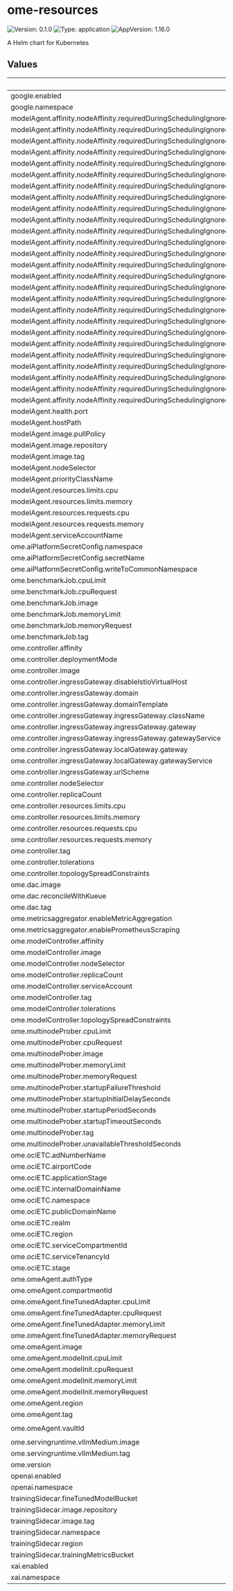 # ome-resources

![Version: 0.1.0](https://img.shields.io/badge/Version-0.1.0-informational?style=flat-square) ![Type: application](https://img.shields.io/badge/Type-application-informational?style=flat-square) ![AppVersion: 1.16.0](https://img.shields.io/badge/AppVersion-1.16.0-informational?style=flat-square)

A Helm chart for Kubernetes

## Values

| Key                                                                                                                                 | Type   | Default                                                                                                   | Description |
|-------------------------------------------------------------------------------------------------------------------------------------|--------|-----------------------------------------------------------------------------------------------------------|-------------|
| google.enabled                                                                                                                      | bool   | `false`                                                                                                   |             |
| google.namespace                                                                                                                    | string | `"genai-google"`                                                                                          |             |
| modelAgent.affinity.nodeAffinity.requiredDuringSchedulingIgnoredDuringExecution.nodeSelectorTerms[0].matchExpressions[0].key        | string | `"beta.kubernetes.io/instance-type"`                                                                      |             |
| modelAgent.affinity.nodeAffinity.requiredDuringSchedulingIgnoredDuringExecution.nodeSelectorTerms[0].matchExpressions[0].operator   | string | `"In"`                                                                                                    |             |
| modelAgent.affinity.nodeAffinity.requiredDuringSchedulingIgnoredDuringExecution.nodeSelectorTerms[0].matchExpressions[0].values[0]  | string | `"BM.GPU2.2"`                                                                                             |             |
| modelAgent.affinity.nodeAffinity.requiredDuringSchedulingIgnoredDuringExecution.nodeSelectorTerms[0].matchExpressions[0].values[10] | string | `"BM.GPU.GM4.8"`                                                                                          |             |
| modelAgent.affinity.nodeAffinity.requiredDuringSchedulingIgnoredDuringExecution.nodeSelectorTerms[0].matchExpressions[0].values[11] | string | `"BM.GPU.A10.4"`                                                                                          |             |
| modelAgent.affinity.nodeAffinity.requiredDuringSchedulingIgnoredDuringExecution.nodeSelectorTerms[0].matchExpressions[0].values[12] | string | `"BM.GPU.GU1.4"`                                                                                          |             |
| modelAgent.affinity.nodeAffinity.requiredDuringSchedulingIgnoredDuringExecution.nodeSelectorTerms[0].matchExpressions[0].values[13] | string | `"VM.GPU.A10.1"`                                                                                          |             |
| modelAgent.affinity.nodeAffinity.requiredDuringSchedulingIgnoredDuringExecution.nodeSelectorTerms[0].matchExpressions[0].values[14] | string | `"VM.GPU.GU1.1"`                                                                                          |             |
| modelAgent.affinity.nodeAffinity.requiredDuringSchedulingIgnoredDuringExecution.nodeSelectorTerms[0].matchExpressions[0].values[15] | string | `"VM.GPU.A10.2"`                                                                                          |             |
| modelAgent.affinity.nodeAffinity.requiredDuringSchedulingIgnoredDuringExecution.nodeSelectorTerms[0].matchExpressions[0].values[16] | string | `"VM.GPU.GU1.2"`                                                                                          |             |
| modelAgent.affinity.nodeAffinity.requiredDuringSchedulingIgnoredDuringExecution.nodeSelectorTerms[0].matchExpressions[0].values[17] | string | `"BM.GPU.B4.8"`                                                                                           |             |
| modelAgent.affinity.nodeAffinity.requiredDuringSchedulingIgnoredDuringExecution.nodeSelectorTerms[0].matchExpressions[0].values[18] | string | `"BM.GPU.H100.8"`                                                                                         |             |
| modelAgent.affinity.nodeAffinity.requiredDuringSchedulingIgnoredDuringExecution.nodeSelectorTerms[0].matchExpressions[0].values[1]  | string | `"BM.GPU3.8"`                                                                                             |             |
| modelAgent.affinity.nodeAffinity.requiredDuringSchedulingIgnoredDuringExecution.nodeSelectorTerms[0].matchExpressions[0].values[2]  | string | `"BM.GPU4.8"`                                                                                             |             |
| modelAgent.affinity.nodeAffinity.requiredDuringSchedulingIgnoredDuringExecution.nodeSelectorTerms[0].matchExpressions[0].values[3]  | string | `"VM.GPU2.1"`                                                                                             |             |
| modelAgent.affinity.nodeAffinity.requiredDuringSchedulingIgnoredDuringExecution.nodeSelectorTerms[0].matchExpressions[0].values[4]  | string | `"VM.GPU3.1"`                                                                                             |             |
| modelAgent.affinity.nodeAffinity.requiredDuringSchedulingIgnoredDuringExecution.nodeSelectorTerms[0].matchExpressions[0].values[5]  | string | `"VM.GPU3.2"`                                                                                             |             |
| modelAgent.affinity.nodeAffinity.requiredDuringSchedulingIgnoredDuringExecution.nodeSelectorTerms[0].matchExpressions[0].values[6]  | string | `"VM.GPU3.4"`                                                                                             |             |
| modelAgent.affinity.nodeAffinity.requiredDuringSchedulingIgnoredDuringExecution.nodeSelectorTerms[0].matchExpressions[0].values[7]  | string | `"BM.GPU.T1.2"`                                                                                           |             |
| modelAgent.affinity.nodeAffinity.requiredDuringSchedulingIgnoredDuringExecution.nodeSelectorTerms[0].matchExpressions[0].values[8]  | string | `"BM.GPU.T1-2.4"`                                                                                         |             |
| modelAgent.affinity.nodeAffinity.requiredDuringSchedulingIgnoredDuringExecution.nodeSelectorTerms[0].matchExpressions[0].values[9]  | string | `"BM.GPU.A100-v2.8"`                                                                                      |             |
| modelAgent.affinity.nodeAffinity.requiredDuringSchedulingIgnoredDuringExecution.nodeSelectorTerms[0].matchExpressions[1].key        | string | `"oci.oraclecloud.com/disable-gpu-device-plugin"`                                                         |             |
| modelAgent.affinity.nodeAffinity.requiredDuringSchedulingIgnoredDuringExecution.nodeSelectorTerms[0].matchExpressions[1].operator   | string | `"NotIn"`                                                                                                 |             |
| modelAgent.affinity.nodeAffinity.requiredDuringSchedulingIgnoredDuringExecution.nodeSelectorTerms[0].matchExpressions[1].values[0]  | string | `"true"`                                                                                                  |             |
| modelAgent.affinity.nodeAffinity.requiredDuringSchedulingIgnoredDuringExecution.nodeSelectorTerms[0].matchExpressions[2].key        | string | `"node-role.kubernetes.io/virtual-node"`                                                                  |             |
| modelAgent.affinity.nodeAffinity.requiredDuringSchedulingIgnoredDuringExecution.nodeSelectorTerms[0].matchExpressions[2].operator   | string | `"DoesNotExist"`                                                                                          |             |
| modelAgent.health.port                                                                                                              | int    | `8080`                                                                                                    |             |
| modelAgent.hostPath                                                                                                                 | string | `"/mnt/data/models"`                                                                                      |             |
| modelAgent.image.pullPolicy                                                                                                         | string | `"Always"`                                                                                                |             |
| modelAgent.image.repository                                                                                                         | string | `"ghcr.io/sgl-project/model-agent"`                                                       |             |
| modelAgent.image.tag                                                                                                                | string | `"v0.1"`                                                                                                  |             |
| modelAgent.nodeSelector                                                                                                             | object | `{}`                                                                                                      |             |
| modelAgent.priorityClassName                                                                                                        | string | `"system-node-critical"`                                                                                  |             |
| modelAgent.resources.limits.cpu                                                                                                     | string | `"10"`                                                                                                    |             |
| modelAgent.resources.limits.memory                                                                                                  | string | `"100Gi"`                                                                                                 |             |
| modelAgent.resources.requests.cpu                                                                                                   | string | `"10"`                                                                                                    |             |
| modelAgent.resources.requests.memory                                                                                                | string | `"100Gi"`                                                                                                 |             |
| modelAgent.serviceAccountName                                                                                                       | string | `"ome-model-agent"`                                                                                       |             |
| ome.aiPlatformSecretConfig.namespace                                                                                                | string | `"gs-dp-api-v2"`                                                                                          |             |
| ome.aiPlatformSecretConfig.secretName                                                                                               | string | `"ome-openai-secrets"`                                                                                    |             |
| ome.aiPlatformSecretConfig.writeToCommonNamespace                                                                                   | bool   | `true`                                                                                                    |             |
| ome.benchmarkJob.cpuLimit                                                                                                           | string | `"2"`                                                                                                     |             |
| ome.benchmarkJob.cpuRequest                                                                                                         | string | `"2"`                                                                                                     |             |
| ome.benchmarkJob.image                                                                                                              | string | `"ghcr.io/sgl-project/genai-bench"`                                                                  |             |
| ome.benchmarkJob.memoryLimit                                                                                                        | string | `"2Gi"`                                                                                                   |             |
| ome.benchmarkJob.memoryRequest                                                                                                      | string | `"2Gi"`                                                                                                   |             |
| ome.benchmarkJob.tag                                                                                                                | string | `"0.1.113"`                                                                                               |             |
| ome.controller.affinity                                                                                                             | object | `{}`                                                                                                      |             |
| ome.controller.deploymentMode                                                                                                       | string | `"RawDeployment"`                                                                                         |             |
| ome.controller.image                                                                                                                | string | `"ghcr.io/sgl-project/ome/manager"`                                                                  |             |
| ome.controller.ingressGateway.disableIstioVirtualHost                                                                               | bool   | `false`                                                                                                   |             |
| ome.controller.ingressGateway.domain                                                                                                | string | `"svc.cluster.local"`                                                                                     |             |
| ome.controller.ingressGateway.domainTemplate                                                                                        | string | `"{{ .Name }}.{{ .Namespace }}.{{ .IngressDomain }}"`                                                     |             |
| ome.controller.ingressGateway.ingressGateway.className                                                                              | string | `"istio"`                                                                                                 |             |
| ome.controller.ingressGateway.ingressGateway.gateway                                                                                | string | `"knative-serving/knative-ingress-gateway"`                                                               |             |
| ome.controller.ingressGateway.ingressGateway.gatewayService                                                                         | string | `"istio-ingressgateway.istio-system.svc.cluster.local"`                                                   |             |
| ome.controller.ingressGateway.localGateway.gateway                                                                                  | string | `"knative-serving/knative-local-gateway"`                                                                 |             |
| ome.controller.ingressGateway.localGateway.gatewayService                                                                           | string | `"knative-local-gateway.istio-system.svc.cluster.local"`                                                  |             |
| ome.controller.ingressGateway.urlScheme                                                                                             | string | `"http"`                                                                                                  |             |
| ome.controller.nodeSelector                                                                                                         | object | `{}`                                                                                                      |             |
| ome.controller.replicaCount                                                                                                         | int    | `3`                                                                                                       |             |
| ome.controller.resources.limits.cpu                                                                                                 | int    | `2`                                                                                                       |             |
| ome.controller.resources.limits.memory                                                                                              | string | `"4Gi"`                                                                                                   |             |
| ome.controller.resources.requests.cpu                                                                                               | int    | `2`                                                                                                       |             |
| ome.controller.resources.requests.memory                                                                                            | string | `"4Gi"`                                                                                                   |             |
| ome.controller.tag                                                                                                                  | string | `"v0.0.1"`                                                                                                |             |
| ome.controller.tolerations                                                                                                          | list   | `[]`                                                                                                      |             |
| ome.controller.topologySpreadConstraints                                                                                            | list   | `[]`                                                                                                      |             |
| ome.dac.image                                                                                                                       | string | `"ghcr.io/sgl-project/genai-dac-dummy-image"`                                               |             |
| ome.dac.reconcileWithKueue                                                                                                          | bool   | `true`                                                                                                    |             |
| ome.dac.tag                                                                                                                         | string | `"v1.0-58"`                                                                                               |             |
| ome.metricsaggregator.enableMetricAggregation                                                                                       | string | `"false"`                                                                                                 |             |
| ome.metricsaggregator.enablePrometheusScraping                                                                                      | string | `"false"`                                                                                                 |             |
| ome.modelController.affinity                                                                                                        | object | `{}`                                                                                                      |             |
| ome.modelController.image                                                                                                           | string | `"ghcr.io/sgl-project/model-controller"`                                                             |             |
| ome.modelController.nodeSelector                                                                                                    | object | `{}`                                                                                                      |             |
| ome.modelController.replicaCount                                                                                                    | int    | `3`                                                                                                       |             |
| ome.modelController.serviceAccount                                                                                                  | string | `"ome-model-controller"`                                                                                  |             |
| ome.modelController.tag                                                                                                             | string | `"v0.0.1"`                                                                                                |             |
| ome.modelController.tolerations                                                                                                     | list   | `[]`                                                                                                      |             |
| ome.modelController.topologySpreadConstraints                                                                                       | list   | `[]`                                                                                                      |             |
| ome.multinodeProber.cpuLimit                                                                                                        | string | `"100m"`                                                                                                  |             |
| ome.multinodeProber.cpuRequest                                                                                                      | string | `"100m"`                                                                                                  |             |
| ome.multinodeProber.image                                                                                                           | string | `"ghcr.io/sgl-project/multinode-prober"`                                                  |             |
| ome.multinodeProber.memoryLimit                                                                                                     | string | `"100Mi"`                                                                                                 |             |
| ome.multinodeProber.memoryRequest                                                                                                   | string | `"100Mi"`                                                                                                 |             |
| ome.multinodeProber.startupFailureThreshold                                                                                         | int    | `150`                                                                                                     |             |
| ome.multinodeProber.startupInitialDelaySeconds                                                                                      | int    | `120`                                                                                                     |             |
| ome.multinodeProber.startupPeriodSeconds                                                                                            | int    | `30`                                                                                                      |             |
| ome.multinodeProber.startupTimeoutSeconds                                                                                           | int    | `60`                                                                                                      |             |
| ome.multinodeProber.tag                                                                                                             | string | `"v0.1"`                                                                                                  |             |
| ome.multinodeProber.unavailableThresholdSeconds                                                                                     | int    | `600`                                                                                                     |             |
| ome.ociETC.adNumberName                                                                                                             | string | `"ad2"`                                                                                                   |             |
| ome.ociETC.airportCode                                                                                                              | string | `"ORD"`                                                                                                   |             |
| ome.ociETC.applicationStage                                                                                                         | string | `"prod"`                                                                                                  |             |
| ome.ociETC.internalDomainName                                                                                                       | string | `"oracleiaas.com"`                                                                                        |             |
| ome.ociETC.namespace                                                                                                                | string | `"ax0pqskufyud"`                                                                                          |             |
| ome.ociETC.publicDomainName                                                                                                         | string | `"oraclecloud.com"`                                                                                       |             |
| ome.ociETC.realm                                                                                                                    | string | `"oc1"`                                                                                                   |             |
| ome.ociETC.region                                                                                                                   | string | `"us-chicago-1"`                                                                                          |             |
| ome.ociETC.serviceCompartmentId                                                                                                     | string | `"ocid1.compartment.oc1..aaaaaaaal2wsx6r54lwfqa7frqad33ujlgo4azwd2uv6ftyqmvbqm6k5dxaa"`                   |             |
| ome.ociETC.serviceTenancyId                                                                                                         | string | `"ocid1.tenancy.oc1..aaaaaaaa6kumpbo73nsadhi7t4ssehtgn6wtnnkertn6sd74i4gzvia6misa"`                       |             |
| ome.ociETC.stage                                                                                                                    | string | `"dev"`                                                                                                   |             |
| ome.omeAgent.authType                                                                                                               | string | `"InstancePrincipal"`                                                                                     |             |
| ome.omeAgent.compartmentId                                                                                                          | string | `"ocid1.compartment.oc1..aaaaaaaathgntpo75bdehisnl6wkxfc4slkd6rpheafbt5a6ekm2ri4bmeva"`                   |             |
| ome.omeAgent.fineTunedAdapter.cpuLimit                                                                                              | int    | `15`                                                                                                      |             |
| ome.omeAgent.fineTunedAdapter.cpuRequest                                                                                            | int    | `15`                                                                                                      |             |
| ome.omeAgent.fineTunedAdapter.memoryLimit                                                                                           | string | `"180Gi"`                                                                                                 |             |
| ome.omeAgent.fineTunedAdapter.memoryRequest                                                                                         | string | `"150Gi"`                                                                                                 |             |
| ome.omeAgent.image                                                                                                                  | string | `"ghcr.io/sgl-project/genai-ome-agent"`                                                       |             |
| ome.omeAgent.modelInit.cpuLimit                                                                                                     | int    | `15`                                                                                                      |             |
| ome.omeAgent.modelInit.cpuRequest                                                                                                   | int    | `15`                                                                                                      |             |
| ome.omeAgent.modelInit.memoryLimit                                                                                                  | string | `"180Gi"`                                                                                                 |             |
| ome.omeAgent.modelInit.memoryRequest                                                                                                | string | `"150Gi"`                                                                                                 |             |
| ome.omeAgent.region                                                                                                                 | string | `"ap-osaka-1"`                                                                                            |             |
| ome.omeAgent.tag                                                                                                                    | string | `"v0.0.1"`                                                                                                |             |
| ome.omeAgent.vaultId                                                                                                                | string | `"ocid1.vault.oc1.ap-osaka-1.fzsn2sguaahse.abvwsljrmzc5vt7ya6qpzlormzkwzxsw45fa2fgtp7dqfgjbxib32z62f5pq"` |             |
| ome.servingruntime.vllmMedium.image                                                                                                 | string | `"ghcr.io/sgl-project/official-vllm-openai"`                                                         |             |
| ome.servingruntime.vllmMedium.tag                                                                                                   | string | `"e3c664b"`                                                                                               |             |
| ome.version                                                                                                                         | string | `"v0.0.1"`                                                                                                |             |
| openai.enabled                                                                                                                      | bool   | `false`                                                                                                   |             |
| openai.namespace                                                                                                                    | string | `"genai-openai"`                                                                                          |             |
| trainingSidecar.fineTunedModelBucket                                                                                                | string | `"fine-tuned-model-weights"`                                                                              |             |
| trainingSidecar.image.repository                                                                                                    | string | `"ghcr.io/sgl-project/genai-ome-agent"`                                                     |             |
| trainingSidecar.image.tag                                                                                                           | string | `"v1.1-322"`                                                                                              |             |
| trainingSidecar.namespace                                                                                                           | string | `"idqj093njucb"`                                                                                          |             |
| trainingSidecar.region                                                                                                              | string | `"us-chicago-1"`                                                                                          |             |
| trainingSidecar.trainingMetricsBucket                                                                                               | string | `"model-training-metrics"`                                                                                |             |
| xai.enabled                                                                                                                         | bool   | `false`                                                                                                   |             |
| xai.namespace                                                                                                                       | string | `"genai-xai"`                                                                                             |             |

